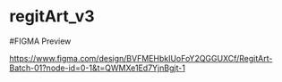 # regitArt_v3

#FIGMA Preview

https://www.figma.com/design/BVFMEHbkIUoFoY2QGGUXCf/RegitArt-Batch-01?node-id=0-1&t=QWMXe1Ed7YjnBgjt-1
